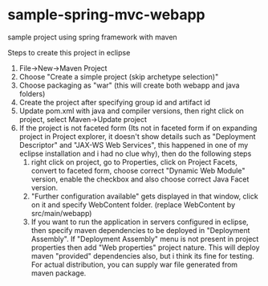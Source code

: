 # sample-spring-mvc-webapp
sample project using spring framework with maven

Steps to create this project in eclipse

1. File->New->Maven Project
2. Choose "Create a simple project (skip archetype selection)"
3. Choose packaging as "war" (this will create both webapp and java folders)
4. Create the project after specifying group id and artifact id
5. Update pom.xml with java and compiler versions, then right click on project, select Maven->Update project
6. If the project is not faceted form (Its not in faceted form if on expanding project in Project explorer, it doesn't show details such as "Deployment Descriptor" and "JAX-WS Web Services", this happened in one of my eclipse installation and i had no clue why), then do the following steps  
    1. right click on project, go to Properties, click on Project Facets, convert to faceted form, choose correct "Dynamic Web Module" version, enable the checkbox and also choose correct Java Facet version.  
    2. "Further configuration available" gets displayed in that window, click on it and specify WebContent folder. (replace WebContent by src/main/webapp)  
    3. If you want to run the application in servers configured in eclipse, then specify maven dependencies to be deployed in "Deployment Assembly". If "Deployment Assembly" menu is not present in project properties then add "Web properties" project nature. This will deploy maven "provided" dependencies also, but i think its fine for testing. For actual distribution, you can supply war file generated from maven package.  
